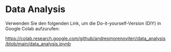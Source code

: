 # Data Analysis
Verwenden Sie den folgenden Link, um die Do-it-yourself-Version (DIY) in Google Colab aufzurufen:

https://colab.research.google.com/github/andresmorenoviteri/data_analysis/blob/main/data_analysis.ipynb
